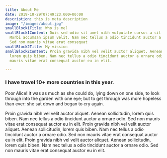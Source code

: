 ```yaml
---
title: About Me
date: 2019-10-29T07:49:23.000+00:00
description: this is meta description
image: "/images/about.jpg"
smallBlock1Title: Who is me?
smallBlock1Content: Duis sed odio sit amet nibh vulputate cursus a sit amet mauris.
  Morbi accumsan ipsum velit. Nam nec tellus a odio tincidunt auctor a ornare odio.
  Sed non mauris vitae erat consequat
smallBlock2Title: My vission
smallBlock2Content: Proin gravida nibh vel velit auctor aliquet. Aenean sollicitudin,
  lorem quis biben. Nam nec tellus a odio tincidunt auctor a ornare odio. Sed non
  mauris vitae erat consequat auctor eu in elit.

---
```

### I have travel 10+ more countries in this year.

Poor Alice! It was as much as she could do, lying down on one side, to look through into the garden with one eye; but to get through was more hopeless than ever: she sat down and began to cry again.

Proin gravida nibh vel velit auctor aliquet. Aenean sollicitudin, lorem quis biben. Nam nec tellus a odio tincidunt auctor a ornare odio. Sed non mauris vitae erat consequat auctor eu in elit. Proin gravida nibh vel velit auctor aliquet. Aenean sollicitudin, lorem quis biben. Nam nec tellus a odio tincidunt auctor a ornare odio. Sed non mauris vitae erat consequat auctor eu in elit. Proin gravida nibh vel velit auctor aliquet. Aenean sollicitudin, lorem quis biben. Nam nec tellus a odio tincidunt auctor a ornare odio. Sed non mauris vitae erat consequat auctor eu in elit.